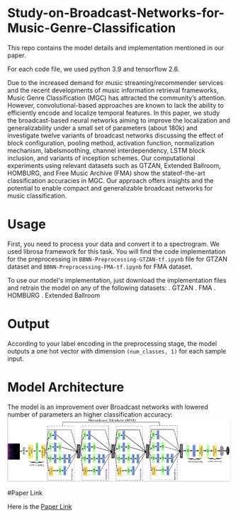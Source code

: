 # Study-on-Broadcast-Networks-for-Music-Genre-Classification
This repo contains the model details and implementation mentioned in our paper.

For each code file, we used python 3.9 and tensorflow 2.6.

Due to the increased demand for music streaming/recommender services and the recent developments of music information retrieval frameworks, Music Genre
Classification (MGC) has attracted the community’s attention. However, convolutional-based approaches are known to lack the ability to efficiently encode
and localize temporal features. In this paper, we study the broadcast-based neural networks aiming to improve the localization and generalizability under
a small set of parameters (about 180k) and investigate twelve variants of broadcast networks discussing the effect of block configuration, pooling method,
activation function, normalization mechanism, labelsmoothing, channel interdependency, LSTM block inclusion, and variants of inception schemes.
Our computational experiments using relevant datasets such as GTZAN, Extended Ballroom, HOMBURG, and Free Music Archive (FMA) show the stateof-the-art
classification accuracies in MGC. Our approach offers insights and the potential to enable compact and generalizable broadcast networks for music classification.

# Usage
First, you need to process your data and convert it to a spectrogram. We used librosa framework for this task. 
You will find the code implementation for the preprocessing in ```BBNN-Preprocessing-GTZAN-tf.ipynb``` file for GTZAN dataset and ```BBNN-Preprocessing-FMA-tf.ipynb``` for FMA dataset. 

To use our model's implementation, just download the implementation files and retrain the model on any of the following datasets:
. GTZAN
. FMA
. HOMBURG
. Extended Ballroom 

# Output 
According to your label encoding in the preprocessing stage, the model outputs a one hot vector with dimension `(num_classes, 1)` for each sample input.

# Model Architecture
The model is an improvement over Broadcast networks with lowered number of parameters an higher classification accuracy: 
![Model architecture](https://github.com/ahmedheakl/Study-on-Broadcast-Networks-for-Music-Genre-Classification/blob/main/Our-model.png)


#Paper Link

Here is the <a href="https://arxiv.org/abs/2208.12086" target="_blank">Paper Link</a>

